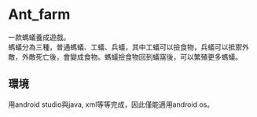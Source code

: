# Ant_farm
一款螞蟻養成遊戲。 <br />
螞蟻分為三種，普通螞蟻、工蟻、兵蟻，其中工蟻可以撿食物，兵蟻可以抵禦外敵，外敵死亡後，會變成食物。螞蟻撿食物回到蟻窩後，可以繁殖更多螞蟻。
## 環境
用android studio與java, xml等等完成，因此僅能適用android os。
